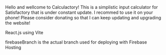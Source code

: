 Hello and wellcome to Calculactory! This is a simplistic input calculator for Satisfactory that is under constant update. I recommed to use it on your phone!
Please consider donating so that I can keep updating and upgrading the website!

React.js using Vite

firebaseBranch is the actual branch used for deploying with Firebase Hosting
